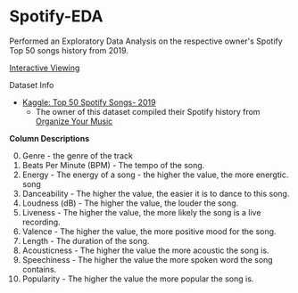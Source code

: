 # Spotify-EDA
Performed an Exploratory Data Analysis on the respective owner's Spotify Top 50 songs history from 2019.

[Interactive Viewing](https://nbviewer.jupyter.org/github/bzekeria/Spotify-EDA/blob/main/Spotify%202019%20Top%2050%20Songs.ipynb)

Dataset Info
- [Kaggle: Top 50 Spotify Songs- 2019](https://www.kaggle.com/leonardopena/top50spotify2019)
  - The owner of this dataset compiled their Spotify history from [Organize Your Music](http://organizeyourmusic.playlistmachinery.com)

**Column Descriptions**

0. Genre - the genre of the track
1. Beats Per Minute (BPM) - The tempo of the song.
2. Energy - The energy of a song - the higher the value, the more energtic. song
3. Danceability - The higher the value, the easier it is to dance to this song.
4. Loudness (dB) - The higher the value, the louder the song.
5. Liveness - The higher the value, the more likely the song is a live recording.
6. Valence - The higher the value, the more positive mood for the song.
7. Length - The duration of the song.
8. Acousticness - The higher the value the more acoustic the song is.
9. Speechiness - The higher the value the more spoken word the song contains.
10. Popularity - The higher the value the more popular the song is.

